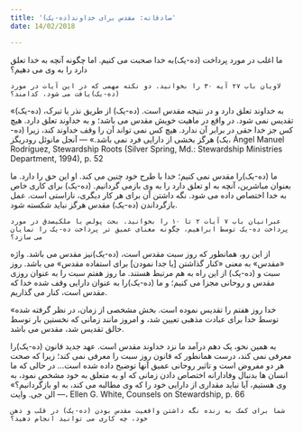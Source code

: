 ```yaml
---
title: '(ده-یک)صادقانه: مقدس برای خداوند'
date: 14/02/2018

---
```


ما اغلب در مورد پرداخت (ده-یک)به خدا صحبت می کنیم. اما چگونه آنچه به خدا تعلق دارد را به وی می دهیم؟

`لاویان باب ۲۷ آیه ۳۰ را بخوانید. دو نکته مهمی که در این آیات در مورد (ده-یک)یافت می شود، کدامند؟`

«(ده-یک) به خداوند تعلق دارد و در نتیجه مقدس است. (ده-یک) از طریق نذر یا تبرک، تقدیس نمی شود. در واقع در ماهیت خویش مقدس می باشد؛ و به خداوند تعلق دارد. هیچ کس جز خدا حقی در برابر آن ندارد. هیچ کس نمی تواند آن را وقف خداوند کند، زیرا (ده-یک) هرگز بخشی از دارایی فرد نمی باشد.» — آنجل مانوئل رودریگز، Ángel Manuel Rodríguez, Stewardship Roots (Silver Spring, Md.: Stewardship Ministries Department, 1994), p. 52

ما (ده-یک)را مقدس نمی کنیم؛ خدا با طرح خود چنین می کند. او این حق را دارد. ما بعنوان مباشرین، آنچه به او تعلق دارد را به وی بازمی گردانیم. (ده-یک) برای کاری خاص به خدا اختصاص داده می شود. نگه داشتن آن برای هر کار دیگری، ناراستی است. عمل بازگرداندن (ده-یک) مقدس هرگز نباید شکسته شود.

`عبرانیان باب ۷ آیات ۲ تا ۱۰ را بخوانید. بحث پولس با ملکیصدق در مورد پرداخت ده-یک توسط ابراهیم، چگونه معنای عمیق تر پرداخت ده-یک را نمایان می سازد؟`

از این رو، همانطور که روز سبت مقدس است، (ده-یک)نیز مقدس می باشد. واژه «مقدس» به معنی «کنار گذاشتن [یا جدا نمودن] برای استفاده مقدس» می باشد. روز سبت و (ده-یک) از این راه به هم مرتبط هستند. ما روز هفتم سبت را به عنوان روزی مقدس و روحانی مجزا می کنیم؛ و ما (ده-یک)را به عنوان دارایی وقف شده خدا که مقدس است، کنار می گذاریم.

«خدا روز هفتم را تقدیس نموده است. بخش مشخصی از زمان، در نظر گرفته شده توسط خدا برای عبادت مذهبی تعیین شد، و امروز مانند زمانی که نخستین بار توسط خالق تقدیس شد، مقدس می باشد.

به همین نحو، یک دهم درآمد ما نزد خداوند مقدس است. عهد جدید قانون (ده-یک)را معرفی نمی کند، درست همانطور که قانون روز سبت را معرفی نمی کند؛ زیرا که صحت هر دو مفروض است و تاثیر روحانی عمیق آنها توضیح داده شده است... در حالی که ما انسان ها بدنبال وفادارانه اختصاص دادن زمانی که او به متعلق به خود مشخص نمود، به وی هستیم، آیا نباید مقداری از دارایی خود را که وی مطالبه می کند، به او بازگردانیم؟» — الن جی. وایت، Ellen G. White, Counsels on Stewardship, p. 66

`شما برای کمک به زنده نگه داشتن واقعیت مقدس بودن (ده-یک) در قلب و ذهن خود، چه کاری می توانید انجام دهید؟`